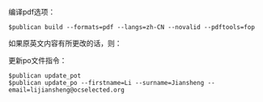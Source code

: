 编译pdf选项：

```
$publican build --formats=pdf --langs=zh-CN --novalid --pdftools=fop

```
如果原英文内容有所更改的话，则：

更新po文件指令：

```
$publican update_pot
$publican update_po --firstname=Li --surname=Jiansheng --email=lijiansheng@ocselected.org

```
